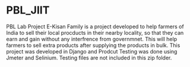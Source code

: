# PBL_JIIT
PBL Lab Project 
E-Kisan Family is a project developed to help farmers of India to sell their local procducts in their nearby locality, so that they can earn 
and gain without any interfrence from governmnet. 
This will help farmers to sell extra products after supplying the products in bulk. 
This project was developed in Django and Prodcut Testing was done using Jmeter and Selinium. 
Testing files are not included in this zip folder. 
